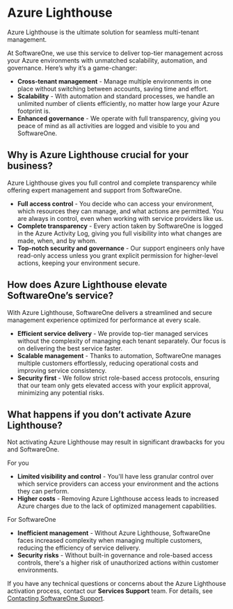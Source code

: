 # Azure Lighthouse

Azure Lighthouse is the ultimate solution for seamless multi-tenant management.&#x20;

At SoftwareOne, we use this service to deliver top-tier management across your Azure environments with unmatched scalability, automation, and governance. Here’s why it’s a game-changer:

* **Cross-tenant management** - Manage multiple environments in one place without switching between accounts, saving time and effort.
* **Scalability** - With automation and standard processes, we handle an unlimited number of clients efficiently, no matter how large your Azure footprint is.
* **Enhanced governance** - We operate with full transparency, giving you peace of mind as all activities are logged and visible to you and SoftwareOne.

## Why is Azure Lighthouse crucial for your business? <a href="#why-azure-lighthouse-is-crucial-for-your-business" id="why-azure-lighthouse-is-crucial-for-your-business"></a>

Azure Lighthouse gives you full control and complete transparency while offering expert management and support from SoftwareOne.

* **Full access control** - You decide who can access your environment, which resources they can manage, and what actions are permitted. You are always in control, even when working with service providers like us.
* **Complete transparency** - Every action taken by SoftwareOne is logged in the Azure Activity Log, giving you full visibility into what changes are made, when, and by whom.
* **Top-notch security and governance** - Our support engineers only have read-only access unless you grant explicit permission for higher-level actions, keeping your environment secure.

## How does Azure Lighthouse elevate SoftwareOne’s service? <a href="#how-azure-lighthouse-elevates-softwareones-service" id="how-azure-lighthouse-elevates-softwareones-service"></a>

With Azure Lighthouse, SoftwareOne delivers a streamlined and secure management experience optimized for performance at every scale.

* **Efficient service delivery** - We provide top-tier managed services without the complexity of managing each tenant separately. Our focus is on delivering the best service faster.
* **Scalable management** - Thanks to automation, SoftwareOne manages multiple customers effortlessly, reducing operational costs and improving service consistency.
* **Security first** - We follow strict role-based access protocols, ensuring that our team only gets elevated access with your explicit approval, minimizing any potential risks.

## What happens if you don’t activate Azure Lighthouse? <a href="#what-happens-if-you-dont-activate-azure-lighthouse" id="what-happens-if-you-dont-activate-azure-lighthouse"></a>

Not activating Azure Lighthouse may result in significant drawbacks for you and SoftwareOne.

For you

* **Limited visibility and control** - You'll have less granular control over which service providers can access your environment and the actions they can perform.
* **Higher costs** - Removing Azure Lighthouse access leads to increased Azure charges due to the lack of optimized management capabilities.

For SoftwareOne

* **Inefficient management** - Without Azure Lighthouse, SoftwareOne faces increased complexity when managing multiple customers, reducing the efficiency of service delivery.
* **Security risks** - Without built-in governance and role-based access controls, there's a higher risk of unauthorized actions within customer environments.

If you have any technical questions or concerns about the Azure Lighthouse activation process, contact our **Services Support** team. For details, see [Contacting SoftwareOne Support](../../../help-and-support/contact-support.md).
